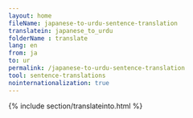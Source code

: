 ```yaml
---
layout: home
fileName: japanese-to-urdu-sentence-translation
translatein: japanese_to_urdu
folderName : translate
lang: en
from: ja
to: ur
permalink: /japanese-to-urdu-sentence-translation
tool: sentence-translations
nointernationalization: true
---
```

{% include section/translateinto.html %}
